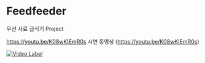 # Feedfeeder
무선 사료 급식기 Project

https://youtu.be/K08wKIEmR0s
시연 동영상
(https://youtu.be/K08wKIEmR0s)

[![Video Label](http://img.youtube.com/vi/uLR1RNqJ1Mw/0.jpg)](https://youtu.be/uLR1RNqJ1Mw?t=0s)
